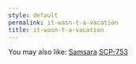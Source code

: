 ```yaml
---
style: default
permalink: it-wasn-t-a-vacation
title: it-wasn-t-a-vacation
---
```

You may also like:
[Samsara](http://scp-wiki.net/samsara)
[SCP-753](http://scp-wiki.net/scp-753)